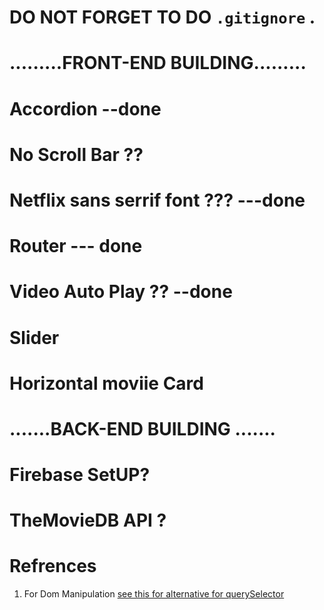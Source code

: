# DO NOT FORGET TO DO ``` .gitignore ``` .
# .........FRONT-END BUILDING.........
# Accordion --done 
# No Scroll Bar ??
# Netflix sans serrif font ??? ---done
# Router --- done 
# Video Auto Play ?? --done 
# Slider
# Horizontal moviie Card
# .......BACK-END BUILDING .......
# Firebase SetUP?
# TheMovieDB API ?









# Refrences
1) For Dom Manipulation
[see this for alternative for querySelector](https://www.meje.dev/blog/useref-not-queryselector)
